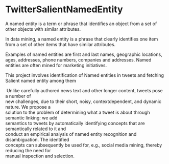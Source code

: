 # TwitterSalientNamedEntity

A named entity is a term or phrase that identifies an object from a set of other objects with similar attributes.

In data mining, a named entity is a phrase that clearly identifies one item from a set of other items that have similar attributes. 

Examples of named entities are first and last names, geographic locations, ages, addresses, phone numbers, companies and addresses. Named entities are often mined for marketing initiatives. 

This project involves identification of Named entities in tweets and fetching Salient named entity among them

  ​
Unlike   carefully   authored   news   text   and   other   longer   content,   tweets   pose   a   number   of  
new   challenges,   due   to   their   short,   noisy,   context­dependent,   and   dynamic   nature.   We   propose   a  
solution   to   the   problem   of   determining   what   a   tweet   is   about   through   semantic   linking:   we   add  
semantics   to   tweets   by   automatically   identifying   concepts   that   are   semantically   related   to   it   and  
conduct   an   empirical   analysis   of   named   entity   recognition   and   disambiguation.   The   identified  
concepts   can   subsequently   be   used   for,   e.g.,   social   media   mining,   thereby   reducing   the   need   for  
manual inspection and selection. 


